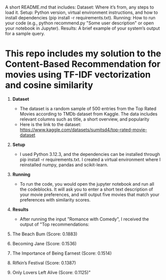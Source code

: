 A short README.md that includes:
Dataset: Where it’s from, any steps to load it.
Setup: Python version, virtual environment instructions, and how to install dependencies (pip install -r requirements.txt).
Running: How to run your code (e.g., python recommend.py "Some user description" or open your notebook in Jupyter).
Results: A brief example of your system’s output for a sample query.

# This repo includes my solution to the Content-Based Recommendation for movies using TF-IDF vectorization and cosine similarity

1. **Dataset**
   - The dataset is a random sample of 500 entries from the Top Rated Movies according to TMDb dataset from Kaggle. The data includes relevant columns such as title, a short overview, and popularity
   - Here is the link to the dataset: https://www.kaggle.com/datasets/sumitsd4/top-rated-movie-dataset 

2. **Setup**
   - I used Python 3.12.3, and the dependencies can be installed through pip install -r requirements.txt. I created a virtual environment where I reinstalled numpy, pandas and scikit-learn.

3. **Running**
   - To run the code, you would open the jupyter notebook and run all the codeblocks. It will ask you to enter a short text description of your movie preferences, and will output five movies that match your preferences with similarity scores.

4. **Results**
   - After running the input "Romance with Comedy", I received the output of 
   "Top recommendations:
1. The Beach Bum (Score: 0.1883)
2. Becoming Jane (Score: 0.1536)
3. The Importance of Being Earnest (Score: 0.1514)
4. Rifkin’s Festival (Score: 0.1387)
5. Only Lovers Left Alive (Score: 0.1125)"